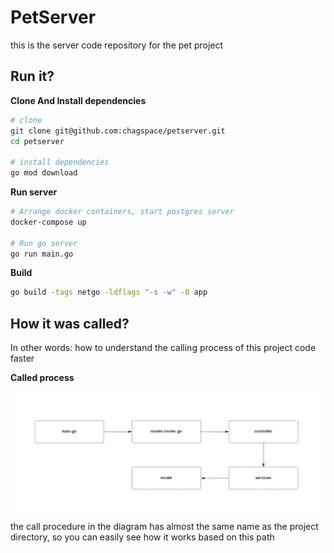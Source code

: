 # PetServer

this is the server code repository for the pet project

## Run it?

**Clone And Install dependencies**

```bash
# clone
git clone git@github.com:chagspace/petserver.git
cd petserver

# install dependencies
go mod download
```

**Run server**

```bash
# Arrange docker containers, start postgres server
docker-compose up

# Run go server
go run main.go
```

**Build**

```bash
go build -tags netgo -ldflags "-s -w" -0 app
```

## How it was called?

In other words: how to understand the calling process of this project code faster

**Called process**

![called in the project](./docs/assets/called.png)

the call procedure in the diagram has almost the same name as the project directory, so you can easily see how it works based on this path
